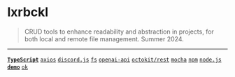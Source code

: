 # lxrbckl
> CRUD tools to enhance readability and abstraction in projects, for both local and remote file management. Summer 2024.

---

[**`TypeScript`**]()
[`axios`]()
[`discord.js`]()
[`fs`]()
[`openai-api`]()
[`octokit/rest`]()
[`mocha`]()
[`npm`]()
[`node.js`]()
[**`demo`**]()
[`ok`]()

# 
